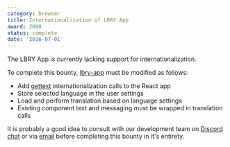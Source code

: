 ```yaml
---
category: browser
title: Internationalization of LBRY App
award: 2000
status: complete
date: '2016-07-01'
---
```


The LBRY App is currently lacking support for internationalization.

To complete this bounty, [lbry-app](https://github.com/lbryio/lbry-app) must be modified as follows:

- Add [gettext](https://en.wikipedia.org/wiki/Gettext) internationalization calls to the React app
- Store selected language in the user settings
- Load and perform translation based on language settings
- Existing component text and messaging must be wrapped in translation calls

It is probably a good idea to consult with our development team on [Discord chat](https://chat.lbry.com) or via [email](mailto:hello@lbry.com) before completing this bounty in it's entirety.

